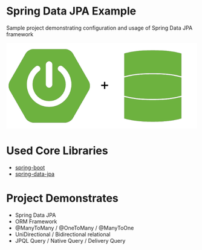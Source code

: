 # Spring Data JPA Example

Sample project demonstrating configuration and usage of Spring Data JPA framework

<img alt="Architecture Microservice" src="https://raw.githubusercontent.com/ippontech/blog-usa/master/images/2017/11/boot-data.png">

# Used Core Libraries

- [spring-boot](https://spring.io/projects/spring-boot)
- [spring-data-jpa](https://spring.io/projects/spring-data-jpa)

# Project Demonstrates

- Spring Data JPA
- ORM Framework
- @ManyToMany / @OneToMany / @ManyToOne
- UniDirectional / Bidirectional relational
- JPQL Query / Native Query / Delivery Query
